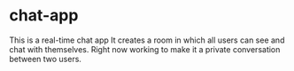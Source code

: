 # chat-app
This is a real-time chat app
It creates a room in which all users can see and chat with themselves.
Right now working to make it a private conversation between two users.
